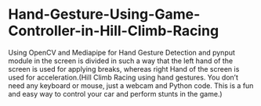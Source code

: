 # Hand-Gesture-Using-Game-Controller-in-Hill-Climb-Racing
Using OpenCV and Mediapipe for Hand Gesture Detection and pynput module in the screen is divided in such a way that the left hand of the screen is used for applying breaks, whereas right Hand of the screen is used for acceleration.(Hill Climb Racing using hand gestures. You don’t need any keyboard or mouse, just a webcam and Python code. This is a fun and easy way to control your car and perform stunts in the game.)
